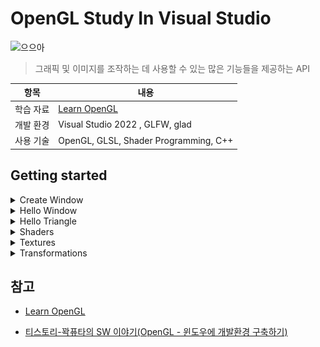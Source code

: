# OpenGL Study In Visual Studio

![으으아](https://mblogthumb-phinf.pstatic.net/MjAyMTA5MDdfNzEg/MDAxNjMwOTQyMjQ3MzQ1.LsRXGVtVjbUNBIBwq3qAynvSUpm6iRsPN7xFUzijrAcg.hoJ2o9kw7MuqMRTy4-9YmlMI7_QtpmaBKT25j57oWygg.GIF.playkit/DownrightGlossyFoxhound-size_restricted.gif?type=w800)

> 그래픽 및 이미지를 조작하는 데 사용할 수 있는 많은 기능들을 제공하는 API

| 항목         | 내용 |
|-------------|---------------------------------|
| 학습 자료 | [Learn OpenGL](https://learnopengl.com/) |
| 개발 환경 | Visual Studio 2022 , GLFW, glad |
| 사용 기술 | OpenGL, GLSL, Shader Programming, C++ |

## Getting started

<details>
<summary> Create Window </summary>

> **GLFW** , **GLAD** 은 OpenGL을 쉽게 사용하도록 도와주는 라이브러리

- [GLFW](https://www.glfw.org/download.html) : 창 생성을 위해

- [CMake](https://cmake.org/download/) : OS와 개발환경에 빌드 시스템을 더 쉽게 관리, 맞는 프로젝트 파일을 생성을 위해

- [GLAD](https://glad.dav1d.de/) : 확장 기능 로드

- [GLM](https://github.com/g-truc/glm) : 벡터, 행렬 등을 다루는 함수와 클래스를 제공

```cpp
#include <glad/glad.h>
#include <GLFW/glfw3.h>
```

</details>

<details>
<summary> Hello Window</summary>

<p align="center">
  <table style="width:100%; text-align:center;">
    <tr>
      <td style="text-align:center; vertical-align:middle;">
        <p align="center">
        <img src="https://github.com/BOLTB0X/OpenGL-Study/blob/main/Img/window.jpg?raw=true" alt="Example Image" width="70%"/>
        </p>
      </td>
      <td style="text-align:center; vertical-align:middle;">
        <p align="center">
        <img src="https://github.com/BOLTB0X/OpenGL-Study/blob/main/Img/window2.jpg?raw=true" alt="Example Image" width="70%"/>
        </p>
      </td>
    </tr>
    <tr>
      <td style="text-align:center; font-size:14px; font-weight:bold;">
      <p align="center">
      Window 1
      </p>
      </td>
      <td style="text-align:center; font-size:14px; font-weight:bold;">
      <p align="center">
      Window 2
      </p>
      </td>
    </tr>
  </table>
</p>

- **init**

  ```cpp
  // 1
  glfwInit();
	glfwWindowHint(GLFW_CONTEXT_VERSION_MAJOR, 3);
	glfwWindowHint(GLFW_CONTEXT_VERSION_MINOR, 3);
	glfwWindowHint(GLFW_OPENGL_PROFILE, GLFW_OPENGL_CORE_PROFILE);

  #ifdef __APPLE__
  glfwWindowHint(GLFW_OPENGL_FORWARD_COMPAT, GL_TRUE);
  #endif

	glfwMakeContextCurrent(window); // 2
	glfwSetFramebufferSizeCallback(window, framebuffer_size_callback); // 3
  ```

    1. GLFW initialize 및 configure

    2. `glfwMakeContextCurrent` : GLFW에 이 함수를 등록하여 창 크기가 조정될 때마다 호출하도록 알려주는 함수

    3. `glfwSetFramebufferSizeCallback` : `framebuffer_size_callback` 함수 포인터로 내가 지정한 크기로 변경


- **Utils**

  ```cpp
  void processInput(GLFWwindow* window) {
	  if (glfwGetKey(window, GLFW_KEY_ESCAPE) == GLFW_PRESS)
      glfwSetWindowShouldClose(window, true);
  }

  void framebuffer_size_callback(GLFWwindow* window, int width, int height) {
	  glViewport(0, 0, width, height);
  }
  ```

    1. `processInput` : GLFW 라이브러리를 사용하여 특정 키 입력을 감지하고 그에 따라 반응하는 함수

    2. `framebuffer_size_callback` : Window 크기 변경시 호출 되는 **callback** 함수


- **Render Loop**

   ```cpp
   while (!glfwWindowShouldClose(window)) { // 1
		
		   // input
		   processInput(window);

		   // render
		   glClearColor(0.2f, 0.3f, 0.3f, 1.0f);
		   glClear(GL_COLOR_BUFFER_BIT);
		
		   glfwSwapBuffers(window); // 2
		   glfwPollEvents(); // 3
	 }
   ```

    1. `glfwWindowShouldClose`: 각 루프 반복의 시작 부분에서 GLFW가 닫히도록 지시되었는지 확인

    2. `glfwSwapBuffers` : 렌더 반복 중에 렌더링하는 데 사용되는 색상 버퍼(GLFW 창의 각 픽셀에 대한 색상 값이 포함된 대형 2D 버퍼)를 스왑하여 화면에 출력으로 표시하는 함수

    3. `glfwPollEvents` : 이벤트(키보드 입력, 마우스 이동)가 트리거 되는지 확인, window 상태 업데이트, (콜백 함수를 통해 등록 가능)


- [전체 프로젝트 코드(C++)](https://github.com/BOLTB0X/OpenGL-Study/tree/main/VisualStudioVer/OpenGL_Project01)


</details>

<details>
<summary> Hello Triangle</summary>

**Practice**

<p align="center">
  <table style="width:100%; text-align:center; border-spacing:5px;">
    <tr>
      <td style="text-align:center; vertical-align:middle;">
        <p align="center">
        <img src="https://github.com/BOLTB0X/OpenGL-Study/blob/main/Img/%EC%B2%AB%EC%82%BC%EA%B0%81%ED%98%95.jpg?raw=true" alt="Example Image" width="70%"/>
        </p>
      </td>
      <td style="text-align:center; vertical-align:middle;">
        <p align="center">
        <img src="https://github.com/BOLTB0X/OpenGL-Study/blob/main/Img/%EC%B2%AB%EC%82%AC%EA%B0%81%ED%98%95.jpg?raw=true" alt="Example Image" width="70%"/>
        </p>
      </td>
      <td style="text-align:center; vertical-align:middle;">
        <p align="center">
        <img src="https://github.com/BOLTB0X/OpenGL-Study/blob/main/Img/%EC%B2%AB%EC%82%AC%EA%B0%81%ED%98%95-%EC%99%80%EC%9D%B4%EC%96%B4%ED%94%84%EB%A0%88%EC%9E%84%EB%AA%A8%EB%93%9C.jpg?raw=true" alt="Example Image" width="70%"/>
        </p>
      </td>
    </tr>
    <tr>
      <td style="text-align:center; font-size:14px; font-weight:bold;">
      <p align="center">
      Triangle
      </p>
      </td>
      <td style="text-align:center; font-size:14px; font-weight:bold;">
      <p align="center">
      Rectangle
      </p>
      </td>
      <td style="text-align:center; font-size:14px; font-weight:bold;">
      <p align="center">
      Wire Frame
      </p>
      </td>
    </tr>
  </table>
</p>

- **Shader program 빌드 && 컴파일**

   <details>
   <summary> Shader </summary>
   
    ```cpp
    const char* vertexShaderSource = "#version 330 core\n"
	  "layout (location = 0) in vec3 aPos;\n"
	  "void main()\n"
	  "{\n"
	  "	gl_Position = vec4(aPos.x, aPos.y, aPos.z, 1.0);\n"
	  "}\0";

    const char* fragmentShaderSource = "#version 330 core\n"
	  "out vec4 FragColor;\n"
	  "void main()\n"
	  "{\n"
	  "	FragColor = vec4(1.0f, 0.5f, 0.2f, 1.0f);\n"
	  "}\n\0";
    ```

   </details>

   <details>
   <summary> Shader 컴파일 in main </summary>

   ```cpp
   // Vertex shader
   unsigned int vertexShader = glCreateShader(GL_VERTEX_SHADER);
   glShaderSource(vertexShader, 1, &vertexShaderSource, NULL);
   glCompileShader(vertexShader);
   
   // Fragment shader
   unsigned int fragmentShader = glCreateShader(GL_FRAGMENT_SHADER);
   glShaderSource(fragmentShader, 1, &fragmentShaderSource, NULL);
   glCompileShader(fragmentShader);
   
   // link shaders
   unsigned int shaderProgram = glCreateProgram();
   glAttachShader(shaderProgram, vertexShader);
   glAttachShader(shaderProgram, fragmentShader);
   glLinkProgram(shaderProgram);
   
   checkShaderCompiler(vertexShader, "VERTEX");
   checkShaderCompiler(fragmentShader, "FRAGMENT");
   checkShaderCompiler(shaderProgram, "LINKING");
   
   glDeleteShader(vertexShader);
   glDeleteShader(fragmentShader);
   ```
   </details>

   <details>
   <summary> Shader 컴파일 함수 </summary>

   ```cpp
   void checkShaderCompiler(GLuint shader, const std::string& type) {
	   int success;
	   char infoLog[512];

	   glGetShaderiv(shader, GL_COMPILE_STATUS, &success);
	   if (!success) {
		   glGetShaderInfoLog(shader, 512, NULL, infoLog);
		   std::cout << "ERROR::SHADER::" << type << "::COMPILATION_FAILED\n" << infoLog << std::endl;
	  }
   }
   ```

   </details>


- **Vertex 데이터 (and 버퍼) 셋업**

   <details>
   <summary> Vertex 정의 </summary>

   ```cpp
   float triangleVertices[] = {
		 -0.5f, -0.5f, 0.0f, // left  
		  0.5f, -0.5f, 0.0f, // right 
		  0.0f,  0.5f, 0.0f  // top   
	 };

	 float vertices[] = {
		 0.5f,  0.5f, 0.0f,  // top right
		 0.5f, -0.5f, 0.0f,  // bottom right
		 -0.5f, -0.5f, 0.0f,  // bottom left
		 -0.5f,  0.5f, 0.0f   // top left 
	 };

	 unsigned int indices[] = {
			 0, 1, 3,   // 1 triangle
			 1, 2, 3    // 2 triangle
	 };
   ```

   </details>

   <details>
   <summary> VBO , VAO , EBO </summary>

    VBO, VAO: GPU 메모리에 정점 데이터를 저장하고 관리하는 데 사용되는 객체

    - **VBO** : Vertex 데이터(Vertex 좌표, UV 좌표, 색상, 법선 )를 GPU의 메모리에 저장하는 버퍼
    
    - **VAO** : 여러 개의 VBO와 속성(Attribute) 설정을 저장하는 객체
      
    - **EBO** : 인덱스 버퍼

    ```cpp
	  unsigned int VBO, VAO, EBO;

	  glGenVertexArrays(1, &VAO); // 1
	  glGenBuffers(1, &VBO); // 2
	  glGenBuffers(1, &EBO); 
    ```
    
    1. `glGenVertexArrays` :  OpenGL에 Vertex 속성(좌표, 색상, 법선 등)이 어디에 있는지 지정해야 하는데, VAO가 이 역할을 대신해 줌

    2. `glGenBuffers` : 저장하는 버퍼

    ```cpp
    glBindVertexArray(VAO); // 1

    // 2
    glBindBuffer(GL_ARRAY_BUFFER, VBO);
    glBufferData(GL_ARRAY_BUFFER, sizeof(vertices), vertices, GL_STATIC_DRAW);

    // 3
    glBindBuffer(GL_ELEMENT_ARRAY_BUFFER, EBO);
    glBufferData(GL_ELEMENT_ARRAY_BUFFER, sizeof(indices), indices, GL_STATIC_DRAW);

    // 4
    glVertexAttribPointer(0, 3, GL_FLOAT, GL_FALSE, 3 * sizeof(float), (void*)0);
    glEnableVertexAttribArray(0);
    
    // 5
    glBindBuffer(GL_ARRAY_BUFFER, 0);

	  // 6
	  glBindVertexArray(0);
    ```

    1. bind Vertex Array Object
       `glBindVertexArray` : VAO를 먼저 바인딩, 바인딩하면 그 이후의 설정이 해당 VAO에 저장됨

    2. copy our vertices array in a vertex buffer for OpenGL to use

    3. copy our index array in a element buffer for OpenGL to use

    4. then set the vertex attributes pointers

    5. `glBindBuffer` : `glVertexAttribPointer` 에 대한 호출은 VBO를 정점 속성의 바인딩된 정점 버퍼 객체로 등록하므로 나중에 안전하게 바인딩을 해제할 수 있음

    6. `glBindVertexArray` :  나중에 VAO를 언바인딩하여 다른 VAO 호출이 실수로 이 VAO를 수정하지 않도록 할 수 있지만, 이런 일은 거의 발생하지 않음
	  
       VAO를 수정하려면 어차피 `glBindVertexArray`를 호출해야 하므로 직접적으로 필요하지 않을 때는 일반적으로 VAO(또는 VBO)를 언바인딩하지 않음
       
   </details>

- **draw**

  <details>
  <summary> Triangle </summary>

  ```cpp
  glUseProgram(shaderProgram); // 1
  glBindVertexArray(VAO); // 2
  glDrawArrays(GL_TRIANGLES, 0, 3); // 3
  
  glfwSwapBuffers(window); // 4
  glfwPollEvents(); // 5
  ```

  1. `glUseProgram` : 현재 사용할 셰이더 프로그램을 설정하는 함수

  2. `glBindVertexArray` : 렌더링할 객체(Vertex VAO)를 바인딩하는 함수

  3. `glDrawArrays` : 현재 바인딩된 VAO에 저장된 버텍스 데이터를 사용하여 삼각형을 그림

  4. `glfwSwapBuffers` : 렌더 반복 중에 렌더링하는 데 사용되는 색상 버퍼(GLFW 창의 각 픽셀에 대한 색상 값이 포함된 대형 2D 버퍼)를 스왑하여 화면에 출력으로 표시하는 함수

  5. `glfwPollEvents` : 이벤트(키보드 입력, 마우스 이동)가 트리거 되는지 확인, window 상태 업데이트, (콜백 함수를 통해 등록 가능)
      
  </details>

  <details>
  <summary> Wire Frame </summary>

  ```cpp
  glPolygonMode(GL_FRONT_AND_BACK, GL_LINE);
  ```
  </details>

**Exercises**

<p align="center">
  <table style="width:100%; text-align:center; border-spacing:5px;">
    <tr>
      <td style="text-align:center; vertical-align:middle;">
        <p align="center">
        <img src="https://github.com/BOLTB0X/OpenGL-Study/blob/main/Img/2-2-Exercise01.jpg?raw=true" alt="Example Image" width="70%"/>
        </p>
      </td>
      <td style="text-align:center; vertical-align:middle;">
        <p align="center">
        <img src="https://github.com/BOLTB0X/OpenGL-Study/blob/main/Img/2-2-Exercise03.jpg?raw=true" alt="Example Image" width="70%"/>
        </p>
      </td>
    </tr>
    <tr>
      <td style="text-align:center; font-size:14px; font-weight:bold;">
      <p align="center">
      e01, e02
      </p>
      </td>
      <td style="text-align:center; font-size:14px; font-weight:bold;">
      <p align="center">
      e03
      </p>
      </td>
    </tr>
  </table>
</p>

- Solution

   <details>
   <summary> Exercises 01 sol  </summary>
   
     `glDrawArrays`를 사용하여 데이터에 더 많은 정점을 추가하여 나란히 2개의 삼각형을 그려라

    ```cpp
    float twinTriangleVertices[] = {
		  // 1
		  -0.9f, -0.5f, 0.0f,  // left 
		  -0.0f, -0.5f, 0.0f,  // right
		  -0.45f, 0.5f, 0.0f,  // top 
		  // 2
		  0.0f, -0.5f, 0.0f,  // left
		  0.9f, -0.5f, 0.0f,  // right
		  0.45f, 0.5f, 0.0f   // top
	  };
    ```

    ```cpp
    // ....

    while (!glfwWindowShouldClose(window)) {
        // ...

        glDrawArrays(GL_TRIANGLES, 0, 6);

        // ...
    }

    // ..
    ```

   </details>

   <details>
   <summary> Exercises 02 sol </summary>

   서로 다른 두 개의 `VAO`와 `VBO`를 사용하여 동일한 두 개의 삼각형을 만드세요

   ```cpp
   float oneTriangle[] = {
		  -0.9f, -0.5f, 0.0f,  // left 
		  -0.0f, -0.5f, 0.0f,  // right
		  -0.45f, 0.5f, 0.0f,  // top 
   };

	 float twoTriangle[] = {
		  0.0f, -0.5f, 0.0f,  // left
		  0.9f, -0.5f, 0.0f,  // right
		  0.45f, 0.5f, 0.0f   // top 
	 };
   ```

   ```cpp
   unsigned int VBOs[2], VAOs[2];
	 glGenVertexArrays(2, VAOs);
	 glGenBuffers(2, VBOs);

	 // 1
	 glBindVertexArray(VAOs[0]);
	 glBindBuffer(GL_ARRAY_BUFFER, VBOs[0]);
	 glBufferData(GL_ARRAY_BUFFER, sizeof(oneTriangle), oneTriangle, GL_STATIC_DRAW);
	 glVertexAttribPointer(0, 3, GL_FLOAT, GL_FALSE, 3 * sizeof(float), (void*)0);
	 glEnableVertexAttribArray(0);

	 // 2
	 glBindVertexArray(VAOs[1]);
	 glBindBuffer(GL_ARRAY_BUFFER, VBOs[1]);
	 glBufferData(GL_ARRAY_BUFFER, sizeof(twoTriangle), twoTriangle, GL_STATIC_DRAW);
	 glVertexAttribPointer(0, 3, GL_FLOAT, GL_FALSE, 3 * sizeof(float), (void*)0);
	 glEnableVertexAttribArray(0);
   ```

   ```cpp
   while (!glfwWindowShouldClose(window)) {
      // ...
		  glUseProgram(shaderProgram1);
		  glBindVertexArray(VAOs[0]);
		  glDrawArrays(GL_TRIANGLES, 0, 3);

		  glUseProgram(shaderProgram2);
		  glBindVertexArray(VAOs[1]);
		  glDrawArrays(GL_TRIANGLES, 0, 3);
      // ...
   }
   ```

   </details>

   <details>
   <summary> Exercises 03 sol </summary>

   노란색을 출력하는 **Shader** 를 사용하는 두 개의 **Shader** 을 만드세요

   ```cpp
   const char* fragmentShader1Source = "#version 330 core\n"
	 "out vec4 FragColor;\n"
	 "void main()\n"
	 "{\n"
	 "   FragColor = vec4(1.0f, 0.5f, 0.2f, 1.0f);\n"
	 "}\n\0";

   const char* fragmentShader2Source = "#version 330 core\n"
	 "out vec4 FragColor;\n"
	 "void main()\n"
	 "{\n"
	 "   FragColor = vec4(1.0f, 1.0f, 0.0f, 1.0f);\n"
	 "}\n\0";
   ```

   ```cpp
   // Shader program 빌드 && 컴파일
	 // ----------------------------
	 // Vertex shader
	 unsigned int vertexShader = glCreateShader(GL_VERTEX_SHADER);
	 glShaderSource(vertexShader, 1, &vertexShaderSource, NULL);
	 glCompileShader(vertexShader);

	 // Fragment shader
	 unsigned int fragmentShader1 = glCreateShader(GL_FRAGMENT_SHADER);
	 glShaderSource(fragmentShader1, 1, &fragmentShader1Source, NULL);
	 glCompileShader(fragmentShader1);

	 unsigned int fragmentShader2 = glCreateShader(GL_FRAGMENT_SHADER);
	 glShaderSource(fragmentShader2, 1, &fragmentShader2Source, NULL);
	 glCompileShader(fragmentShader2);

	 // link shaders
	 unsigned int shaderProgram1 = glCreateProgram();
	 unsigned int shaderProgram2 = glCreateProgram();

	 glAttachShader(shaderProgram1, vertexShader);
	 glAttachShader(shaderProgram1, fragmentShader1);
	 glLinkProgram(shaderProgram1);

	 glAttachShader(shaderProgram2, vertexShader);
	 glAttachShader(shaderProgram2, fragmentShader2);
	 glLinkProgram(shaderProgram2);

	 checkShaderCompiler(vertexShader, "VERTEX");

	 checkShaderCompiler(fragmentShader1, "FRAGMENT");
	 checkShaderCompiler(fragmentShader2, "FRAGMENT");

	 checkShaderCompiler(shaderProgram1, "LINKING");
	 checkShaderCompiler(shaderProgram2, "LINKING");

	 glDeleteShader(vertexShader);
	 glDeleteShader(fragmentShader1);
	 glDeleteShader(fragmentShader2);
   ```

   </details>

[전체 프로젝트 코드(C++)](https://github.com/BOLTB0X/OpenGL-Study/blob/main/VisualStudioVer/OpenGL_Project02/OpenGL_Project02/src/main.cpp)
  
</details>

<details>
<summary> Shaders </summary>

**Practice**

<p align="center">
  <table style="width:100%; text-align:center; border-spacing:5px;">
    <tr>
      <td style="text-align:center; vertical-align:middle;">
        <p align="center">
        <img src="https://github.com/BOLTB0X/OpenGL-Study/blob/main/Img/shader-%EB%B2%84%ED%85%8D%EC%8A%A4%EB%A1%9C%20%EC%83%89%EC%A0%84%EB%8B%AC.jpg?raw=true" alt="Example Image" width="70%"/>
        </p>
      </td>
      <td style="text-align:center; vertical-align:middle;">
        <p align="center">
        <img src="https://github.com/BOLTB0X/OpenGL-Study/blob/main/Img/shader-%EC%9C%A0%EB%8B%88%ED%8F%BC%EC%A0%81%EC%9A%A9.gif?raw=true" alt="Example Image" width="70%"/>
        </p>
      </td>
      <td style="text-align:center; vertical-align:middle;">
        <p align="center">
        <img src="https://github.com/BOLTB0X/OpenGL-Study/blob/main/Img/shader-Attributes%20%EC%B6%94%EA%B0%80.jpg?raw=true" alt="Example Image" width="70%"/>
        </p>
      </td>
    </tr>
    <tr>
      <td style="text-align:center; font-size:14px; font-weight:bold;">
      <p align="center">
      정점으로 Color
      </p>
      </td>
      <td style="text-align:center; font-size:14px; font-weight:bold;">
      <p align="center">
      Uniforms 
      </p>
      </td>
      <td style="text-align:center; font-size:14px; font-weight:bold;">
      <p align="center">
      Attributes
      </p>
      </td>
    </tr>
  </table>
</p>

- Shader Code

   <details>
   <summary> 정점으로 Color 로 변경 </summary>

   ```cpp
   const char* vertexShaderSource = "#version 330 core\n"
	 "layout (location = 0) in vec3 aPos;\n"
   "out vec4 vertexColor;\n"
	 "void main()\n"
   "{\n"
	 "	gl_Position = vec4(aPos, 1.0);\n"
   "	vertexColor = vec4(0.5, 0.0, 0.0, 1.0);\n"

   "}\0";

   const char* fragmentShaderSource = "#version 330 core\n"
   "out vec4 FragColor;\n"
   "in vec4 vertexColor;\n"
   "void main()\n"
   "{\n"
   "	FragColor = vertexColor;\n"
   "}\n\0";
   ```

   </details>

   <details>
   <summary> Uniforms </summary>

   ```cpp
   const char* vertexShaderSource = "#version 330 core\n"
	 "layout (location = 0) in vec3 aPos;\n"
   "out vec3 ourColor;\n"
	 "void main()\n"
   "{\n"
	 "	gl_Position = vec4(aPos, 1.0);\n"
   "	ourColor = aColor;\n"
   "}\0";

   const char* fragmentShaderSource = "#version 330 core\n"
   "out vec4 FragColor;\n"
   "uniform vec4 ourColor;\n"
   "void main()\n"
   "{\n"
   "	FragColor = ourColor;\n"
   "}\n\0";
   ```

   ```cpp
   while (!glfwWindowShouldClose(window)) {
      // ...

	    double timeValue = glfwGetTime();
	    float greenValue = static_cast<float>(sin(timeValue) / 2.0 + 0.5);
	    int vertexColorLocation = glGetUniformLocation(shaderProgram, "ourColor");

	    glUniform4f(vertexColorLocation, 0.0f, greenValue, 0.0f, 1.0f);

      // ..
   }
   ```

   </details>

   <details>
   <summary> Attributes 로 전달 </summary>

   ```cpp
   // 정점 수정
   float vertices[] = {
      // positions         // colors
      0.5f, -0.5f, 0.0f,  1.0f, 0.0f, 0.0f,   // bottom right
      -0.5f, -0.5f, 0.0f,  0.0f, 1.0f, 0.0f,   // bottom left
      0.0f,  0.5f, 0.0f,  0.0f, 0.0f, 1.0f    // top 
   }; 
   ```

   ```cpp
   const char* vertexShaderSource = "#version 330 core\n"
	 "layout (location = 0) in vec3 aPos;\n"
   "layout (location = 1) in vec3 aColor;\n"
   "out vec3 ourColor;\n"
	 "void main()\n"
   "{\n"
	 "	gl_Position = vec4(aPos, 1.0);\n"
   "	ourColor = aColor;\n"
   "}\0";

   const char* fragmentShaderSource = "#version 330 core\n"
   "out vec4 FragColor;\n"
   "in vec3 ourColor;\n"
   "void main()\n"
   "{\n"
   "	FragColor = vec4(ourColor, 1.0f);\n"
   "}\n\0";
   ```

   - 다른 **정점 속성(Attributes)** 을 추가하고 **VBO** 의 메모리를 업데이트했기 때문에 정점 속성 포인터를 다시 구성해야 함

   - **VBO** 의 메모리에 업데이트된 데이터는 이제 다음과 같음
   
   <p align="center">
      <img src="https://learnopengl.com/img/getting-started/vertex_attribute_pointer_interleaved.png" alt="Example Image" width="80%">
      <br/>
      이미지 출처: learnopengl.com
   </p>

   - 현재 레이아웃을 알고 있으면 `glVertexAttribPointer`로 정점 형식을 업데이트할 수 있음

   ```cpp
   // position attribute
   glVertexAttribPointer(0, 3, GL_FLOAT, GL_FALSE, 6 * sizeof(float), (void*)0);
   glEnableVertexAttribArray(0);
   // color attribute
   glVertexAttribPointer(1, 3, GL_FLOAT, GL_FALSE, 6 * sizeof(float), (void*)(3* sizeof(float)));
   glEnableVertexAttribArray(1);
   ```

   </details>

- Custom Shader Class

   <details>
   <summary> Code </summary>
   
   ```cpp
   #ifndef SHADER_H
   #define SHADER_H

   #include <glad/glad.h>

   #include <string>
   #include <fstream>
   #include <sstream>
   #include <iostream>

   class Shader
   {
   public:
       unsigned int ID;
       // constructor generates the shader on the fly
       // ------------------------------------------------------------------------
       Shader(const char* vertexPath, const char* fragmentPath)
       {
           // 1. retrieve the vertex/fragment source code from filePath
           std::string vertexCode;
           std::string fragmentCode;
           std::ifstream vShaderFile;
           std::ifstream fShaderFile;
           // ensure ifstream objects can throw exceptions:
           vShaderFile.exceptions (std::ifstream::failbit | std::ifstream::badbit);
           fShaderFile.exceptions (std::ifstream::failbit | std::ifstream::badbit);
           try 
           {
               // open files
               vShaderFile.open(vertexPath);
               fShaderFile.open(fragmentPath);
               std::stringstream vShaderStream, fShaderStream;
               // read file's buffer contents into streams
               vShaderStream << vShaderFile.rdbuf();
               fShaderStream << fShaderFile.rdbuf();
               // close file handlers
               vShaderFile.close();
               fShaderFile.close();
               // convert stream into string
               vertexCode   = vShaderStream.str();
               fragmentCode = fShaderStream.str();
           }
           catch (std::ifstream::failure& e)
           {
               std::cout << "ERROR::SHADER::FILE_NOT_SUCCESSFULLY_READ: " << e.what() << std::endl;
           }
           const char* vShaderCode = vertexCode.c_str();
           const char * fShaderCode = fragmentCode.c_str();
           // 2. compile shaders
           unsigned int vertex, fragment;
           // vertex shader
           vertex = glCreateShader(GL_VERTEX_SHADER);
           glShaderSource(vertex, 1, &vShaderCode, NULL);
           glCompileShader(vertex);
           checkCompileErrors(vertex, "VERTEX");
           // fragment Shader
           fragment = glCreateShader(GL_FRAGMENT_SHADER);
           glShaderSource(fragment, 1, &fShaderCode, NULL);
           glCompileShader(fragment);
           checkCompileErrors(fragment, "FRAGMENT");
           // shader Program
           ID = glCreateProgram();
           glAttachShader(ID, vertex);
           glAttachShader(ID, fragment);
           glLinkProgram(ID);
           checkCompileErrors(ID, "PROGRAM");
           // delete the shaders as they're linked into our program now and no longer necessary
           glDeleteShader(vertex);
           glDeleteShader(fragment);
       }
       // activate the shader
       // ------------------------------------------------------------------------
       void use() 
       { 
           glUseProgram(ID); 
       }
       // utility uniform functions
       // ------------------------------------------------------------------------
       void setBool(const std::string &name, bool value) const
       {         
           glUniform1i(glGetUniformLocation(ID, name.c_str()), (int)value); 
       }
       // ------------------------------------------------------------------------
       void setInt(const std::string &name, int value) const
       { 
           glUniform1i(glGetUniformLocation(ID, name.c_str()), value); 
       }
       // ------------------------------------------------------------------------
       void setFloat(const std::string &name, float value) const
       { 
           glUniform1f(glGetUniformLocation(ID, name.c_str()), value); 
       }
       
    private:
       // utility function for checking shader compilation/linking errors.
       // ------------------------------------------------------------------------
       void checkCompileErrors(unsigned int shader, std::string type)
       {
           int success;
           char infoLog[1024];
           if (type != "PROGRAM")
           {
               glGetShaderiv(shader, GL_COMPILE_STATUS, &success);
               if (!success)
               {
                   glGetShaderInfoLog(shader, 1024, NULL, infoLog);
                   std::cout << "ERROR::SHADER_COMPILATION_ERROR of type: " << type << "\n" << infoLog << "\n -- --------------------------------------------------- -- " << std::endl;
               }
           }
           else
           {
               glGetProgramiv(shader, GL_LINK_STATUS, &success);
               if (!success)
               {
                   glGetProgramInfoLog(shader, 1024, NULL, infoLog);
                   std::cout << "ERROR::PROGRAM_LINKING_ERROR of type: " << type << "\n" << infoLog << "\n -- --------------------------------------------------- -- " << std::endl;
               }
           }
       }
   };
   ```

   ```cpp
   int main(void) {
      // ...

      Shader ourShader("vertex_shader.vs", "fragment_shader.fs");

      // ...

      while (!glfwWindowShouldClose(window)) {
          // ...
          ourShader.use();
		      glBindVertexArray(VAO);
		      glDrawArrays(GL_TRIANGLES, 0, 3);
          // ...
      }

      // ...
   }
   ```

   </details>

**Exercises**

<p align="center">
  <table style="width:100%; text-align:center; border-spacing:5px;">
    <tr>
      <td style="text-align:center; vertical-align:middle;">
        <p align="center">
        <img src="https://github.com/BOLTB0X/OpenGL-Study/blob/main/Img/3-Exercise01.jpg?raw=true" alt="Example Image" width="70%"/>
        </p>
      </td>
      <td style="text-align:center; vertical-align:middle;">
        <p align="center">
        <img src="https://github.com/BOLTB0X/OpenGL-Study/blob/main/Img/3-Exercise02.jpg?raw=true" alt="Example Image" width="70%"/>
        </p>
      </td>
      <td style="text-align:center; vertical-align:middle;">
        <p align="center">
        <img src="https://github.com/BOLTB0X/OpenGL-Study/blob/main/Img/3-Exercise03.jpg?raw=true" alt="Example Image" width="70%"/>
        </p>
      </td>
    </tr>
    <tr>
      <td style="text-align:center; font-size:14px; font-weight:bold;">
      <p align="center">
      e01
      </p>
      </td>
      <td style="text-align:center; font-size:14px; font-weight:bold;">
      <p align="center">
      e02 
      </p>
      </td>
      <td style="text-align:center; font-size:14px; font-weight:bold;">
      <p align="center">
      e03
      </p>
      </td>
    </tr>
  </table>
</p>

- Solution

   <details>
   <summary> Exercises 01 sol  </summary>
   
     삼각형이 거꾸로 되도록 Vertex Shader를 조정하라

    ```cpp
    #version 330 core
    layout (location = 0) in vec3 aPos;
    layout (location = 1) in vec3 aColor;

    out vec3 ourColor;

    void main()
    {
       gl_Position = vec4(aPos.x, -aPos.y, aPos.z, 1.0);
       ourColor = aColor;
    }
    ```
   </details>

   <details>
   <summary> Exercises 02 sol </summary>

   균일한 값을 통해 수평 `offset`을 지정하고 이 `offset` 값을 사용하여 정점 셰이더에서 삼각형을 화면 오른쪽으로 이동시켜라

   ```cpp
   #version 330 core
   layout (location = 0) in vec3 aPos;
   layout (location = 1) in vec3 aColor;

   out vec3 ourColor;

   uniform float xOffset;

   void main()
   {
       gl_Position = vec4(aPos.x + xOffset, aPos.y, aPos.z, 1.0);
       ourColor = aColor;
   }
   ```

   ```cpp
   while (!glfwWindowShouldClose(window)) {
      // ...
		  ourShader.setFloat("xOffset", 0.5f);
      // ...
   }
   ```

   </details>

   <details>
   <summary> Exercises 03 sol </summary>

   `out` 키워드를 사용하여 정점 위치를 fragment Shader에 출력하고 fragment의 색상을 이 정점 위치와 같게 설정합니다(정점 위치 값이 삼각형 전체에 걸쳐 보간되는 방식을 확인하세요). 
   
   이렇게 하는 데 성공했다면 다음 질문에 답해보세요: 왜 삼각형의 왼쪽 아래 면이 검은색일까요?

   ```cpp
   #version 330 core
   out vec4 FragColor;

   in vec3 ourPosition;

   void main()
   {
       FragColor = vec4(ourPosition, 1.0f);
   }
   ```

   ```cpp
   #version 330 core
   layout (location = 0) in vec3 aPos;

   out vec3 ourPosition;

   void main()
   {
       gl_Position = vec4(aPos.x, aPos.y, aPos.z, 1.0);
       ourPosition = aPos;
   }
   ```

   **정점 위치(`aPos`)가 색상 값으로 쓰이면서 음수 좌표는 검은색으로 표현되기 때문**

   - `aPos` = `(0.5, -0.5, 0.0)` -> 빨간색 `(1.0, 0.0, 0.0)`

   - `aPos` = `(-0.5, -0.5, 0.0)` -> 검은색 `(0.0, 0.0, 0.0)`

   - `aPos` = `(0.0, 0.5, 0.0)` -> 파란색 `(0.0, 0.0, 1.0)`

   삼각형의 왼쪽 아래 정점이 `(0,0,0)` 이라 검은색이 되고, 나머지 부분이 부드럽게 보간되면서 자연스럽게 색상이 변함

   </details>

[전체 프로젝트 코드(C++)](https://github.com/BOLTB0X/OpenGL-Study/tree/main/VisualStudioVer/OpenGL_Project03)
  
</details>

<details>
<summary> Textures </summary>

**Practice**

<p align="center">
  <table style="width:100%; text-align:center; border-spacing:5px;">
    <tr>
      <td style="text-align:center; vertical-align:middle;">
        <p align="center">
        <img src="https://github.com/BOLTB0X/OpenGL-Study/blob/main/Img/4-1-Texture-wall.jpg?raw=true" alt="Example Image" width="70%"/>
        </p>
      </td>
      <td style="text-align:center; vertical-align:middle;">
        <p align="center">
        <img src="https://github.com/BOLTB0X/OpenGL-Study/blob/main/Img/4-2-Texture-container.jpg?raw=true" alt="Example Image" width="70%"/>
        </p>
      </td>
    </tr>
    <tr>
      <td style="text-align:center; font-size:14px; font-weight:bold;">
      <p align="center">
      Wall
      </p>
      </td>
      <td style="text-align:center; font-size:14px; font-weight:bold;">
      <p align="center">
      Container 
      </p>
      </td>
    </tr>
  </table>
</p>

<p align="center">
  <table style="width:100%; text-align:center; border-spacing:5px;">
    <tr>
      <td style="text-align:center; vertical-align:middle;">
        <p align="center">
        <img src="https://github.com/BOLTB0X/OpenGL-Study/blob/main/Img/4-3-Texture-mix.jpg?raw=true" alt="Example Image" width="70%"/>
        </p>
      </td>
      <td style="text-align:center; vertical-align:middle;">
        <p align="center">
        <img src="https://github.com/BOLTB0X/OpenGL-Study/blob/main/Img/4-4-Texture-mix-face.jpg?raw=true" alt="Example Image" width="70%"/>
        </p>
      </td>
      <td style="text-align:center; vertical-align:middle;">
        <p align="center">
        <img src="https://github.com/BOLTB0X/OpenGL-Study/blob/main/Img/4-5-Texture-mix-face-y.jpg?raw=true" alt="Example Image" width="70%"/>
        </p>
      </td>
    </tr>
    <tr>
      <td style="text-align:center; font-size:14px; font-weight:bold;">
      <p align="center">
      Mix Color
      </p>
      </td>
      <td style="text-align:center; font-size:14px; font-weight:bold;">
      <p align="center">
      Mix 텍스처 1 
      </p>
      </td>
      <td style="text-align:center; font-size:14px; font-weight:bold;">
      <p align="center">
      Mix 텍스처 2
      </p>
      </td>
    </tr>
  </table>
</p>

- 텍스처 로드

   <details>
   <summary> Wall , Container </summary>

   ```cpp
   // wall : 정점 좌표
   float vertices[] = {
    // positions         // colors          // texture coords
      0.5f, -0.5f, 0.0f,  1.0f, 0.0f, 0.0f,   1.0f, 0.0f,   // bottom right
	   -0.5f, -0.5f, 0.0f,  0.0f, 1.0f, 0.0f,   0.0f, 0.0f,   // bottom left
	    0.0f,  0.5f, 0.0f,  0.0f, 0.0f, 1.0f,   0.5f, 1.0f    // top
	 };
   ```

   ```cpp
   float vertices[] = {
		// positions          // colors           // texture coords
		 0.5f,  0.5f, 0.0f,   1.0f, 0.0f, 0.0f,   1.0f, 1.0f, // top right
		 0.5f, -0.5f, 0.0f,   0.0f, 1.0f, 0.0f,   1.0f, 0.0f, // bottom right
		-0.5f, -0.5f, 0.0f,   0.0f, 0.0f, 1.0f,   0.0f, 0.0f, // bottom left
		-0.5f,  0.5f, 0.0f,   1.0f, 1.0f, 0.0f,   0.0f, 1.0f  // top left 
	 };

	 unsigned int indices[] = {
		 0, 1, 3, // first triangle
		 1, 2, 3  // second triangle
	 };
   ```

   ```cpp
   unsigned int texture;
   glGenTextures(1, &texture);
   glBindTexture(GL_TEXTURE_2D, texture);

   glTexParameteri(GL_TEXTURE_2D, GL_TEXTURE_WRAP_S, GL_REPEAT);	
   glTexParameteri(GL_TEXTURE_2D, GL_TEXTURE_WRAP_T, GL_REPEAT);
   glTexParameteri(GL_TEXTURE_2D, GL_TEXTURE_MIN_FILTER, GL_LINEAR_MIPMAP_LINEAR);
   glTexParameteri(GL_TEXTURE_2D, GL_TEXTURE_MAG_FILTER, GL_LINEAR);

   int width, height, nrChannels;
   unsigned char *data = stbi_load("container.jpg", &width, &height, &nrChannels, 0);
   if (data) {
       glTexImage2D(GL_TEXTURE_2D, 0, GL_RGB, width, height, 0, GL_RGB, GL_UNSIGNED_BYTE, data);
       glGenerateMipmap(GL_TEXTURE_2D);
   } else {
       std::cout << "Failed to load texture" << std::endl;
   }
   stbi_image_free(data);
   ```

   ```cpp
	 // Render Loop
	 // ------------
	 while (!glfwWindowShouldClose(window)) {
      // ...
       
      glBindTexture(GL_TEXTURE_2D, texture);
      glBindVertexArray(VAO);
      glDrawElements(GL_TRIANGLES, 6, GL_UNSIGNED_INT, 0);

      // ...
   }
   ```
   
   </details>

   <details>
   <summary> Mix </summary>

   ```cpp
   // load and create a texture 
	 // -------------------------
	 unsigned int texture1, texture2;
	 glGenTextures(1, &texture1);
	 glBindTexture(GL_TEXTURE_2D, texture1); // 이제 모든 예정된 GL_TEXTURE_2D 작업이 이 텍스처 개체에 적용 됌
	 // texture 래핑 매개변수 설정
	 glTexParameteri(GL_TEXTURE_2D, GL_TEXTURE_WRAP_S, GL_REPEAT); // 텍스처 래핑을 GL_REPEAT(기본 래핑 방법)로 설정
	 glTexParameteri(GL_TEXTURE_2D, GL_TEXTURE_WRAP_T, GL_REPEAT);
	 // texture 필터링 매개변수 설정
	 glTexParameteri(GL_TEXTURE_2D, GL_TEXTURE_MIN_FILTER, GL_LINEAR);
	 glTexParameteri(GL_TEXTURE_2D, GL_TEXTURE_MAG_FILTER, GL_LINEAR);

	 // load image, create texture and generate mipmaps
	 int width, height, nrChannels;
	 stbi_set_flip_vertically_on_load(true); // stb_image.h에 로드된 텍스처를 y축을 기준으로 반전하라고 지시

	 unsigned char* data = stbi_load("resources/container.jpg", &width, &height, &nrChannels, 0);
	 if (data) {
		 glTexImage2D(GL_TEXTURE_2D, 0, GL_RGB, width, height, 0, GL_RGB, GL_UNSIGNED_BYTE, data);
		 glGenerateMipmap(GL_TEXTURE_2D);
	 } else {
		 std::cout << "Failed to load texture" << std::endl;
	 }
	 stbi_image_free(data);

   // texture 2
	 // ---------
	 glGenTextures(1, &texture2);
	 glBindTexture(GL_TEXTURE_2D, texture2); // 이제 모든 예정된 GL_TEXTURE_2D 작업이 이 텍스처 개체에 적용 됌
	 // texture 래핑 매개변수 설정
	 glTexParameteri(GL_TEXTURE_2D, GL_TEXTURE_WRAP_S, GL_REPEAT); // 텍스처 래핑을 GL_REPEAT(기본 래핑 방법)로 설정
	 glTexParameteri(GL_TEXTURE_2D, GL_TEXTURE_WRAP_T, GL_REPEAT);
	 // texture 필터링 매개변수 설정
	 glTexParameteri(GL_TEXTURE_2D, GL_TEXTURE_MIN_FILTER, GL_LINEAR);
	 glTexParameteri(GL_TEXTURE_2D, GL_TEXTURE_MAG_FILTER, GL_LINEAR);

	 // load image, create texture and generate mipmaps
	 data = stbi_load("resources/awesomeface.png", &width, &height, &nrChannels, 0);
	 if (data) {
		 glTexImage2D(GL_TEXTURE_2D, 0, GL_RGBA, width, height, 0, GL_RGBA, GL_UNSIGNED_BYTE, data);
		 glGenerateMipmap(GL_TEXTURE_2D);
	 } else {
		 std::cout << "Failed to load texture" << std::endl;
	 }
	 stbi_image_free(data);

	 // 각 샘플러가 속하는 텍스처 단위를 OpenGL에 알림(한 번만 수행하면 됨)
	 // -------------------------------------------------------------------------------------------
	 ourShader.use(); // 유니폼을 설정하기 전에 셰이더를 활성화/사용하는 것을 잊지 말길
	 glUniform1i(glGetUniformLocation(ourShader.ID, "texture1"), 0);
	 ourShader.setInt("texture2", 1);
   ```

   ```cpp
	 // Render Loop
	 // ------------
	 while (!glfwWindowShouldClose(window)) {
      // ...

      glActiveTexture(GL_TEXTURE0);
		  glBindTexture(GL_TEXTURE_2D, texture1);
		  glActiveTexture(GL_TEXTURE1);
		  glBindTexture(GL_TEXTURE_2D, texture2);

      // ...
   }
   ```

   ```cpp
   // 대칭
   stbi_set_flip_vertically_on_load(true);
   ```

   </details>

- GLSL

   <details>
   <summary> Wall , Container </summary>

   ```cpp
   // Vertex Shader
   #version 330 core
   layout (location = 0) in vec3 aPos;
   layout (location = 1) in vec3 aColor;
   layout (location = 2) in vec2 aTexCoord;
   
   out vec3 ourColor;
   out vec2 TexCoord;
   
   void main()
   {
       gl_Position = vec4(aPos, 1.0);
       ourColor = aColor;
       TexCoord = vec2(aTexCoord.x, aTexCoord.y);
   }
   ```

   ```cpp
   // Fragment Shader
   #version 330 core
   out vec4 FragColor;
  
   in vec3 ourColor;
   in vec2 TexCoord;

   uniform sampler2D ourTexture;

   void main()
   {
       FragColor = texture(ourTexture, TexCoord);
   }
   ```

   </details>

   <details>
   <summary> Mix </summary>

   ```cpp
   // Color Mix
   // Fragment Shader
   FragColor = texture(ourTexture, TexCoord) * vec4(ourColor, 1.0);
   ```

   ```cpp
   // 텍스처 2개
   // Fragment Shader
   #version 330 core
   out vec4 FragColor;
  
   in vec3 ourColor;
   in vec2 TexCoord;

   uniform sampler2D texture1;
   uniform sampler2D texture2;

   void main()
   {
       FragColor = mix(texture(texture1, TexCoord), texture(texture2, TexCoord), 0.2);
   }
   ```
   </details>

**Exercises**

<p align="center">
  <table style="width:100%; text-align:center; border-spacing:5px;">
    <tr>
      <td style="text-align:center; vertical-align:middle;">
        <p align="center">
        <img src="https://github.com/BOLTB0X/OpenGL-Study/blob/main/Img/4-Exercise01.jpg?raw=true" alt="Example Image" width="70%"/>
        </p>
      </td>
      <td style="text-align:center; vertical-align:middle;">
        <p align="center">
        <img src="https://github.com/BOLTB0X/OpenGL-Study/blob/main/Img/4-Exercise02.jpg?raw=true" alt="Example Image" width="70%"/>
        </p>
      </td>
    </tr>
    <tr>
      <td style="text-align:center; font-size:14px; font-weight:bold;">
      <p align="center">
      e01
      </p>
      </td>
      <td style="text-align:center; font-size:14px; font-weight:bold;">
      <p align="center">
      e02
      </p>
      </td>
    </tr>
  </table>
</p>

<p align="center">
  <table style="width:100%; text-align:center; border-spacing:5px;">
    <tr>
      <td style="text-align:center; vertical-align:middle;">
        <p align="center">
        <img src="https://github.com/BOLTB0X/OpenGL-Study/blob/main/Img/4-Exercise03.jpg?raw=true" alt="Example Image" width="70%"/>
        </p>
      </td>
      <td style="text-align:center; vertical-align:middle;">
        <p align="center">
        <img src="https://github.com/BOLTB0X/OpenGL-Study/blob/main/Img/4-Exercise04.gif?raw=true" alt="Example Image" width="70%"/>
        </p>
      </td>
    </tr>
    <tr>
      <td style="text-align:center; font-size:14px; font-weight:bold;">
      <p align="center">
      e03
      </p>
      </td>
      <td style="text-align:center; font-size:14px; font-weight:bold;">
      <p align="center">
      e04
      </p>
      </td>
    </tr>
  </table>
</p>

- Solution

   <details>
   <summary> Exercises 01 sol  </summary>
   
    fragment shader 를 변경하여 행복한 얼굴만 반대 방향/반대 방향을 바라보도록 수정해라

    ```cpp
    #version 330 core
    out vec4 FragColor;
    in vec3 ourColor;
    in vec2 TexCoord;
    
    uniform sampler2D texture1;
    uniform sampler2D texture2;

    void main()
    {
       FragColor = mix(texture(texture1, TexCoord), texture(texture2, vec2(1.0 - TexCoord.x, TexCoord.y)), 0.2);
    }
    ```

   </details>

   <details>
   <summary> Exercises 02 sol </summary>
   
   `0.0f ~ 1.0f` 대신 `0.0f ~ 2.0f` 범위의 텍스처 좌표를 지정하여 다양한 텍스처 래핑 방법을 실험해 보세요.
   
   가장자리에 고정된 단일 컨테이너 이미지에 4개의 스마일리 얼굴을 표시할 수 있는지 확인해 보세요

   ```cpp
   // ...

   glGenTextures(1, &texture1);
   glBindTexture(GL_TEXTURE_2D, texture1);
   // set the texture wrapping parameters
   
   glTexParameteri(GL_TEXTURE_2D, GL_TEXTURE_WRAP_S, GL_CLAMP_TO_EDGE); // 수정
   glTexParameteri(GL_TEXTURE_2D, GL_TEXTURE_WRAP_T, GL_CLAMP_TO_EDGE);
   // ...
   ```

   ```cpp
   // ...

   glGenTextures(1, &texture2);
   glBindTexture(GL_TEXTURE_2D, texture2);

   glTexParameteri(GL_TEXTURE_2D, GL_TEXTURE_WRAP_S, GL_REPEAT);	// 수정
   glTexParameteri(GL_TEXTURE_2D, GL_TEXTURE_WRAP_T, GL_REPEAT);
   // ...
   ```

   </details>

   <details>
   <summary> Exercises 03 sol </summary>

   텍스처 이미지의 중앙 픽셀만 직사각형에 표시하여 텍스처 좌표를 변경하여 개별 픽셀이 보이도록 하세요. 텍스처 필터링 방법을 `GL_NEAREST` 로 설정하여 픽셀을 더 명확하게 해보세요

   ```cpp
   // ...
   glGenTextures(1, &texture1);
   glBindTexture(GL_TEXTURE_2D, texture1);
   
   glTexParameteri(GL_TEXTURE_2D, GL_TEXTURE_WRAP_S, GL_CLAMP_TO_EDGE); // GL_CLAMP_TO_EDGE
   glTexParameteri(GL_TEXTURE_2D, GL_TEXTURE_WRAP_T, GL_CLAMP_TO_EDGE);
   
   // set texture filtering parameters
   glTexParameteri(GL_TEXTURE_2D, GL_TEXTURE_MIN_FILTER, GL_NEAREST); // set texture filtering to nearest neighbor to clearly see the texels/pixels
   glTexParameteri(GL_TEXTURE_2D, GL_TEXTURE_MAG_FILTER, GL_NEAREST);
   ```

   </details>

   <details>
   <summary> Exercises 04 sol </summary>
   
   두 텍스처가 보이는 양을 변경하려면 믹스 함수의 세 번째 매개변수로 균일한 변수를 사용합니다. 
   
   
   위쪽 및 아래쪽 화살표 키를 사용하여 컨테이너 또는 스마일리 얼굴이 보이는 양을 변경해보세요

   ```cpp
   void processInput(GLFWwindow *window) {
      if (glfwGetKey(window, GLFW_KEY_ESCAPE) == GLFW_PRESS)
          glfwSetWindowShouldClose(window, true);

      if (glfwGetKey(window, GLFW_KEY_UP) == GLFW_PRESS)
      {
          mixValue += 0.01f;
          if(mixValue >= 1.0f)
              mixValue = 1.0f;
      }
      if (glfwGetKey(window, GLFW_KEY_DOWN) == GLFW_PRESS)
      {
          mixValue -= 0.01f;
          if (mixValue <= 0.0f)
            mixValue = 0.0f;
      }
   }
   ```

   ```cpp
   while (!glfwWindowShouldClose(window)) {
      // ...
      ourShader.setFloat("mixValue", mixValue);
      // ...
   }
   ```

   ```cpp
   #version 330 core
   out vec4 FragColor;
  
   in vec3 ourColor;
   in vec2 TexCoord;

   uniform float mixValue;

   uniform sampler2D texture1;
   uniform sampler2D texture2;

   void main()
   {
       FragColor = mix(texture(texture1, TexCoord), texture(texture2, TexCoord), mixValue);
   }
   ```

   </details>

[전체 프로젝트 코드(C++)](https://github.com/BOLTB0X/OpenGL-Study/blob/main/VisualStudioVer/OpenGL_Project02/OpenGL_Project02/src/main.cpp)

</details>

<details>
<summary> Transformations </summary>

**Practice**

<p align="center">
  <table style="width:100%; text-align:center; border-spacing:5px;">
    <tr>
      <td style="text-align:center; vertical-align:middle;">
        <p align="center">
        <img src="https://github.com/BOLTB0X/OpenGL-Study/blob/main/Img/5-1-Transforms.jpg?raw=true" alt="Example Image" width="70%"/>
        </p>
      </td>
      <td style="text-align:center; vertical-align:middle;">
        <p align="center">
        <img src="https://github.com/BOLTB0X/OpenGL-Study/blob/main/Img/5-2-Transforms.gif?raw=true" alt="Example Image" width="70%"/>
        </p>
      </td>
    </tr>
    <tr>
      <td style="text-align:center; font-size:14px; font-weight:bold;">
      <p align="center">
      90 Rotate
      </p>
      </td>
      <td style="text-align:center; font-size:14px; font-weight:bold;">
      <p align="center">
      Rotate 
      </p>
      </td>
    </tr>
  </table>
</p>

- [glm](https://glm.g-truc.net/0.9.8/index.html)

   > GLM stands for OpenGL Mathematics and is a header-only library, which means that we only have to include the proper header files and we're done; no linking and compiling necessary.

   ```cpp
   #include <glm/glm.hpp>
   #include <glm/gtc/matrix_transform.hpp>
   #include <glm/gtc/type_ptr.hpp>
   ```

   <details>
   <summary> 90 Rotate </summary>

   ```cpp
   // Vertex Shader
   #version 330 core
   layout (location = 0) in vec3 aPos;
   layout (location = 1) in vec2 aTexCoord;

   out vec2 TexCoord;

   uniform mat4 transform;

   void main() {
	   gl_Position = transform * vec4(aPos, 1.0);
	   TexCoord = vec2(aTexCoord.x, aTexCoord.y);
   }
   ```

   ```cpp
   // Render Loop
   // ------------
   while (!glfwWindowShouldClose(window)) {
      // ...

      glm::mat4 trans = glm::mat4(1.0f);
      trans = glm::rotate(trans, glm::radians(90.0f), glm::vec3(0.0, 0.0, 1.0));
      trans = glm::scale(trans, glm::vec3(0.5, 0.5, 0.5));

      // ...

      unsigned int transformLoc = glGetUniformLocation(ourShader.ID, "transform");
      glUniformMatrix4fv(transformLoc, 1, GL_FALSE, glm::value_ptr(trans));

      // ...
   }
   ```

   </details>

   <details>
   <summary> Rotate </summary>

      ```cpp
   // Render Loop
   // ------------
   while (!glfwWindowShouldClose(window)) {
      // ...
      // 
      
      glm::mat4 transform = glm::mat4(1.0f); // make sure to initialize matrix to identity matrix first
      transform = glm::translate(transform, glm::vec3(0.5f, -0.5f, 0.0f));
      transform = glm::rotate(transform, (float)glfwGetTime(), glm::vec3(0.0f, 0.0f, 1.0f));*/

      // render the container
      ourShader.use();
      unsigned int transformLoc = glGetUniformLocation(ourShader.ID, "transform");
      glUniformMatrix4fv(transformLoc, 1, GL_FALSE, glm::value_ptr(transform));
      // ...
   }
   ```

   </details>

**Exercise**

<p align="center">
  <table style="width:100%; text-align:center; border-spacing:5px;">
    <tr>
      <td style="text-align:center; vertical-align:middle;">
        <p align="center">
        <img src="https://github.com/BOLTB0X/OpenGL-Study/blob/main/Img/5-1-Exercise01.gif?raw=true" alt="Example Image" width="70%"/>
        </p>
      </td>
      <td style="text-align:center; vertical-align:middle;">
        <p align="center">
        <img src="https://github.com/BOLTB0X/OpenGL-Study/blob/main/Img/5-1-Exercise02.gif?raw=true" alt="Example Image" width="70%"/>
        </p>
      </td>
    </tr>
    <tr>
      <td style="text-align:center; font-size:14px; font-weight:bold;">
      <p align="center">
      ex01
      </p>
      </td>
      <td style="text-align:center; font-size:14px; font-weight:bold;">
      <p align="center">
      ex02 
      </p>
      </td>
    </tr>
  </table>
</p>

- Solution

   <details>
   <summary> Exercise 01 sol </summary>

   컨테이너에서 마지막 변환을 사용하여 먼저 회전한 다음 변환하여 순서를 바꿔보세요.
   
   무슨 일이 일어나는지 보고 왜 이런 일이 일어나는지 추론해보세요.

   ```cpp
   glm::mat4 transform = glm::mat4(1.0f);
   transform = glm::rotate(transform, (float)glfwGetTime(), glm::vec3(0.0f, 0.0f, 1.0f));
	 transform = glm::translate(transform, glm::vec3(0.5f, -0.5f, 0.0f));
   ```

   행렬 곱셈은 역순으로 적용된다는 점을 기억하라고 솔루션에서 말함
   
   - 변환이 먼저 적용되어, 화면 오른쪽 하단에 배치
   - 변환 후 회전이 변환된 컨테이너에 적용
   
   **회전 변환**은 선형 대수학을 조금 더 깊이 파고들 때 기저 변경 변환이라고도 함
   
   > 컨테이너의 기저를 변경하기 때문에 다음 결과 변환은 새 기저 벡터를 기준으로 컨테이너를 변환합니다. 벡터가 약간 회전되면 수직 변환도 약간 변환됩니다.
   
   > 먼저 회전을 적용하면 회전 원점 `(0,0,0)`을 중심으로 해결되지만 컨테이너가 먼저 변환되므로 회전 원점이 더 이상 `(0,0,0)`이 아니므로 장면의 원점을 중심으로 도는 것처럼 보입니다.

   > 이것을 시각화하거나 파악하는 데 어려움이 있다면 걱정하지 마세요. 변환을 실험하면 곧 이해할 수 있을 것입니다.
   </details>

   <details>
   <summary> Exercise 02 sol </summary>

   `glDrawElements` 에 대한 다른 호출로 두 번째 컨테이너를 그려보지만 변환만 사용하여 다른 위치에 배치합니다.
   
   이 두 번째 컨테이너가 창의 왼쪽 상단에 배치되었는지 확인하고 회전하는 대신 시간에 따라 크기를 조정합니다
   
   (여기서는 sin 함수를 사용하는 것이 유용합니다. sin을 사용하면 음수 크기가 적용되자마자 객체가 반전됩니다)

   ```cpp
   glm::mat4 transform = glm::mat4(1.0f);
   // 1
   transform = glm::translate(transform, glm::vec3(0.5f, -0.5f, 0.0f));
   transform = glm::rotate(transform, (float)glfwGetTime(), glm::vec3(0.0f, 0.0f, 1.0f));
        
   unsigned int transformLoc = glGetUniformLocation(ourShader.ID, "transform");
   glUniformMatrix4fv(transformLoc, 1, GL_FALSE, glm::value_ptr(transform));

   glBindVertexArray(VAO);
   glDrawElements(GL_TRIANGLES, 6, GL_UNSIGNED_INT, 0);

   // 2
   transform = glm::mat4(1.0f);
   transform = glm::translate(transform, glm::vec3(-0.5f, 0.5f, 0.0f));
   float scaleAmount = static_cast<float>(sin(glfwGetTime())); // 1
   transform = glm::scale(transform, glm::vec3(scaleAmount, scaleAmount, scaleAmount));
   glUniformMatrix4fv(transformLoc, 1, GL_FALSE, &transform[0][0]); //2

   glDrawElements(GL_TRIANGLES, 6, GL_UNSIGNED_INT, 0);
   ```

   - 1 : `static_cast<float>(sin(glfwGetTime()))` 을 값으로 `glm::scale` 효과 적용
   - 2 : 행렬 값 배열의 첫 번째 요소를 메모리 포인터 값으로 사용

   </details>

</details>

## 참고

- [Learn OpenGL](https://learnopengl.com/)

- [티스토리-꽉퓨타의 SW 이야기(OpenGL - 윈도우에 개발환경 구축하기)](https://kwak-story.tistory.com/3)